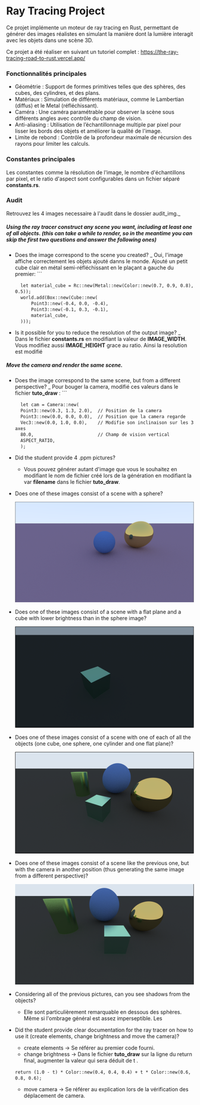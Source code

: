 # Ray Tracing Project

Ce projet implémente un moteur de ray tracing en Rust, permettant de générer des images réalistes en simulant la manière dont la lumière interagit avec les objets dans une scène 3D.

Ce projet a été réaliser en suivant un tutoriel complet : https://the-ray-tracing-road-to-rust.vercel.app/

### Fonctionnalités principales
* Géométrie : Support de formes primitives telles que des sphères, des cubes, des cylindres, et des plans.
* Matériaux : Simulation de différents matériaux, comme le Lambertian (diffus) et le Metal (réfléchissant).
* Caméra : Une caméra paramétrable pour observer la scène sous différents angles avec contrôle du champ de vision.
* Anti-aliasing : Utilisation de l’échantillonnage multiple par pixel pour lisser les bords des objets et améliorer la qualité de l'image.
* Limite de rebond : Contrôle de la profondeur maximale de récursion des rayons pour limiter les calculs.

### Constantes principales
Les constantes comme la résolution de l'image, le nombre d'échantillons par pixel, et le ratio d'aspect sont configurables dans un fichier séparé **constants.rs**.

### Audit
Retrouvez les 4 images necessaire à l'audit dans le dossier audit_img._
##### Using the ray tracer construct any scene you want, including at least one of all objects. (this can take a while to render, so in the meantime you can skip the first two questions and answer the following ones)
* Does the image correspond to the scene you created?
    _ Oui, l'image affiche correctement les objets ajouté danns le monde. Ajouté un petit cube clair en métal semi-réfléchissant en le plaçant a gauche du premier:
        ```

        let material_cube = Rc::new(Metal::new(Color::new(0.7, 0.9, 0.8), 0.5));
        world.add(Box::new(Cube::new(
            Point3::new(-0.4, 0.0, -0.4),
            Point3::new(-0.1, 0.3, -0.1),
            material_cube,
        )));

* Is it possible for you to reduce the resolution of the output image?
    _ Dans le fichier **constants.rs** en modifiant la valeur de **IMAGE_WIDTH**. Vous modifiez aussi **IMAGE_HEIGHT** grace au ratio. Ainsi la resolution est modifié
##### Move the camera and render the same scene.
* Does the image correspond to the same scene, but from a different perspective?
    _ Pour bouger la camera, modifié ces valeurs dans le fichier **tuto_draw** :
        ```

        let cam = Camera::new(
        Point3::new(0.3, 1.3, 2.0),  // Position de la camera
        Point3::new(0.0, 0.0, 0.0),  // Position que la camera regarde
        Vec3::new(0.0, 1.0, 0.0),    // Modifie son inclinaison sur les 3 axes
        80.0,                        // Champ de vision vertical
        ASPECT_RATIO,
        );



* Did the student provide 4 .ppm pictures?
    * Vous pouvez générer autant d'image que vous le souhaitez en modifiant le nom de fichier créé lors de la génération en modifiant la var **filename** dans le fichier **tuto_draw**.

* Does one of these images consist of a scene with a sphere?
    <p align="center">
    <img src="ray-tracing/audit_img/sphere_scene.png" alt="scene_with_spheres">
    </p>

* Does one of these images consist of a scene with a flat plane and a cube with lower brightness than in the sphere image?
    <p align="center">
    <img src="ray-tracing/audit_img/cube_dark_scene.png" alt="dark_scene_with_cube">
    </p>

* Does one of these images consist of a scene with one of each of all the objects (one cube, one sphere, one cylinder and one flat plane)?
    <p align="center">
    <img src="ray-tracing/audit_img/full_scene_1.png" alt="full_scene_1">
    </p>

* Does one of these images consist of a scene like the previous one, but with the camera in another position (thus generating the same image from a different perspective)?
    <p align="center">
    <img src="ray-tracing/audit_img/full_scene_2.png" alt="full_scene_2">
    </p>

* Considering all of the previous pictures, can you see shadows from the objects?
    * Elle sont particulièrement remarquable en dessous des sphères. Même si l'ombrage général est assez imperseptible. Les 

* Did the student provide clear documentation for the ray tracer on how to use it (create elements, change brightness and move the camera)?
    * create elements -> Se référer au premier code fourni.
    * change brightness -> Dans le fichier **tuto_draw** sur la ligne du return final, augmenter la valeur qui sera déduit de t .
    ```
    return (1.0 - t) * Color::new(0.4, 0.4, 0.4) + t * Color::new(0.6, 0.8, 0.6);
    ```
    * move camera -> Se référer au explication lors de la vérification des déplacement de camera.